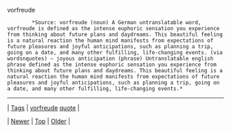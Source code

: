 <!--
title: vorfreude
date: 2020-06-28T15:27:00.098Z
tags: vorfreude, quote
-->




vorfreude

            *Source: vorfreude (noun) A German untranslatable word, vorfreude is defined as the intense euphoric sensation you experience from thinking about future plans and daydreams. This beautiful feeling is a natural reaction the human mind manifests from expectations of future pleasures and joyful anticipations, such as planning a trip, going on a date, and many other fulfilling, life-changing events. (via wordsnquotes) — joyous anticipation (phrase) Untranslatable english phrase defined as the intense euphoric sensation you experience from thinking about future plans and daydreams. This beautiful feeling is a natural reaction the human mind manifests from expectations of future pleasures and joyful anticipations, such as planning a trip, going on a date, and many other fulfilling, life-changing events.*

<!--BOTTOM-POST-NAVIGATION-->
---

| [Tags](tags.md) | [vorfreude](tag-vorfreude.md) [quote](tag-quote.md) |

| [Newer](132819039977.md) | [Top](index.md) | [Older](132855642385.md) |